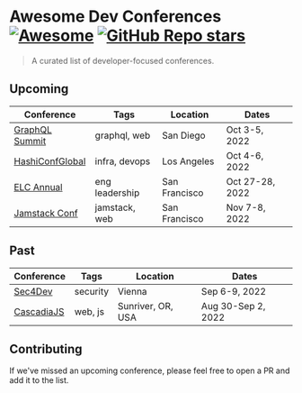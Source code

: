 # Awesome Dev Conferences [![Awesome](https://awesome.re/badge-flat2.svg)](https://awesome.re) [![GitHub Repo stars](https://img.shields.io/github/stars/warrant-dev/awesome-dev-conferences?style=social)](https://github.com/warrant-dev/awesome-dev-conferences)

> A curated list of developer-focused conferences.

## Upcoming

| Conference | Tags | Location | Dates |
| ---------- | ---- | -------- | ----- |
| [GraphQL Summit](https://summit.graphql.com/event/9cabb0aa-eb3c-4bfd-bf74-3dcc4c82c066/summary) | graphql, web | San Diego | Oct 3-5, 2022 |
| [HashiConfGlobal](https://hashiconf.com/global/) | infra, devops | Los Angeles | Oct 4-6, 2022 |
| [ELC Annual](https://sfelc.com/annual2022) | eng leadership | San Francisco | Oct 27-28, 2022 |
| [Jamstack Conf](https://jamstack.org/conf/) | jamstack, web | San Francisco | Nov 7-8, 2022 |

## Past

| Conference | Tags | Location | Dates |
| ---------- | ---- | -------- | ----- |
| [Sec4Dev](https://sec4dev.io/) | security | Vienna | Sep 6-9, 2022 |
| [CascadiaJS](https://2022.cascadiajs.com/) | web, js | Sunriver, OR, USA | Aug 30-Sep 2, 2022 |


## Contributing

If we've missed an upcoming conference, please feel free to open a PR and add it to the list.
